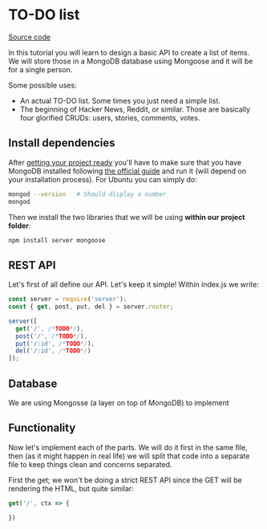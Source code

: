# TO-DO list

<a class="button" href="https://github.com/franciscop/server-tutorial-spreadsheet">Source code</a>

In this tutorial you will learn to design a basic API to create a list of items. We will store those in a MongoDB database using Mongoose and it will be for a single person.

Some possible uses:

- An actual TO-DO list. Some times you just need a simple list.
- The beginning of Hacker News, Reddit, or similar. Those are basically four glorified CRUDs: users, stories, comments, votes.



## Install dependencies

After [getting your project ready](/tutorials/getting-started) you'll have to make sure that you have MongoDB installed following [the official guide](https://docs.mongodb.com/manual/administration/install-community/) and run it (will depend on your installation process). For Ubuntu you can simply do:

```bash
mongod --version   # Should display a number
mongod
```

Then we install the two libraries that we will be using **within our project folder**:

```bash
npm install server mongoose
```



## REST API

Let's first of all define our API. Let's keep it simple! Within index.js we write:

```js
const server = require('server');
const { get, post, put, del } = server.router;

server([
  get('/', /*TODO*/),
  post('/', /*TODO*/),
  put('/:id', /*TODO*/),
  del('/:id', /*TODO*/)
]);
```



## Database

We are using Mongosse (a layer on top of MongoDB) to implement



## Functionality

Now let's implement each of the parts. We will do it first in the same file, then (as it might happen in real life) we will split that code into a separate file to keep things clean and concerns separated.

First the get; we won't be doing a strict REST API since the GET will be rendering the HTML, but quite similar:

```js
get('/', ctx => {

})
```
